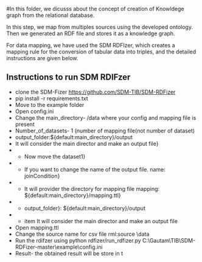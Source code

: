 #In this folder, we dicusss about the concept of creation of Knowldege graph from the relational database. 

In this step, we map from multiples sources using the developed ontology. Then we generated an RDF file and stores it as a knowledge graph.

For data mapping, we have used the SDM RDFIzer, which creates a mapping rule for the conversion of tabular data into triples, and the detailed instructions are given below.

## Instructions to run SDM RDIFzer

- clone the SDM-Fizer https://github.com/SDM-TIB/SDM-RDFizer
- pip install -r requirements.txt
- Move to the example folder
- Open config.ini
- Change the main_directory- /data where your config and mapping file is present
- Number\_of_datasets- 1 (number of mapping file(not number of dataset)
- output\_folder:\${default:main_directory}/output
- It will consider the main director and make an output file}
- - Now move the dataset1}
- - If you want to change the name of the output file. name: joinCondition}
- - It will provider the directory for mapping file mapping: \${default:main\_directory}/mapping.ttl}
- - output_folder}: \${default:main\_directory}/output
- - item It will consider the main director and make an output file
- Open mapping.ttl
- Change the source name for csv file   rml:source \data
- Run the rdifzer using python rdfizer/run\_rdfizer.py C:\Gautam\TIB\SDM-RDFizer-master\example\config.ini
- Result- the obtained result will be store in t


